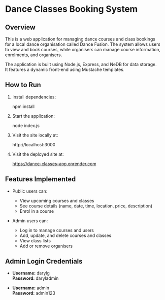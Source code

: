 # Dance Classes Booking System

## Overview

This is a web application for managing dance courses and class bookings for a local dance organisation called Dance Fusion. The system allows users to view and book courses, while organisers can manage course information, enrolments, and organisers.

The application is built using Node.js, Express, and NeDB for data storage. It features a dynamic front-end using Mustache templates.

## How to Run

1. Install dependencies:

   npm install

2. Start the application:

   node index.js

3. Visit the site locally at:  

   http://localhost:3000

4. Visit the deployed site at:

    https://dance-classes-app.onrender.com


## Features Implemented

- Public users can:
  - View upcoming courses and classes
  - See course details (name, date, time, location, price, description)
  - Enrol in a course

- Admin users can:
  - Log in to manage courses and users
  - Add, update, and delete courses and classes
  - View class lists
  - Add or remove organisers


## Admin Login Credentials

- **Username:** darylg  
  **Password:** daryladmin

- **Username:** admin  
  **Password:** admin123

